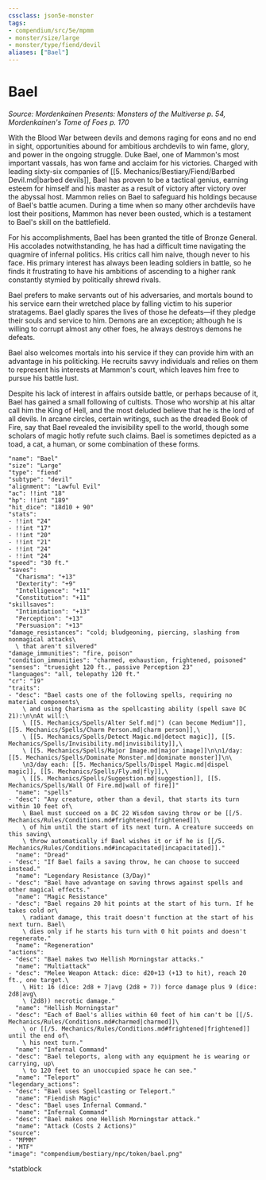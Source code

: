 ```yaml
---
cssclass: json5e-monster
tags:
- compendium/src/5e/mpmm
- monster/size/large
- monster/type/fiend/devil
aliases: ["Bael"]
---
```

# Bael
*Source: Mordenkainen Presents: Monsters of the Multiverse p. 54, Mordenkainen's Tome of Foes p. 170*  

With the Blood War between devils and demons raging for eons and no end in sight, opportunities abound for ambitious archdevils to win fame, glory, and power in the ongoing struggle. Duke Bael, one of Mammon's most important vassals, has won fame and acclaim for his victories. Charged with leading sixty-six companies of [[5. Mechanics/Bestiary/Fiend/Barbed Devil.md|barbed devils]], Bael has proven to be a tactical genius, earning esteem for himself and his master as a result of victory after victory over the abyssal host. Mammon relies on Bael to safeguard his holdings because of Bael's battle acumen. During a time when so many other archdevils have lost their positions, Mammon has never been ousted, which is a testament to Bael's skill on the battlefield.

For his accomplishments, Bael has been granted the title of Bronze General. His accolades notwithstanding, he has had a difficult time navigating the quagmire of infernal politics. His critics call him naive, though never to his face. His primary interest has always been leading soldiers in battle, so he finds it frustrating to have his ambitions of ascending to a higher rank constantly stymied by politically shrewd rivals.

Bael prefers to make servants out of his adversaries, and mortals bound to his service earn their wretched place by falling victim to his superior stratagems. Bael gladly spares the lives of those he defeats—if they pledge their souls and service to him. Demons are an exception; although he is willing to corrupt almost any other foes, he always destroys demons he defeats.

Bael also welcomes mortals into his service if they can provide him with an advantage in his politicking. He recruits savvy individuals and relies on them to represent his interests at Mammon's court, which leaves him free to pursue his battle lust.

Despite his lack of interest in affairs outside battle, or perhaps because of it, Bael has gained a small following of cultists. Those who worship at his altar call him the King of Hell, and the most deluded believe that he is the lord of all devils. In arcane circles, certain writings, such as the dreaded Book of Fire, say that Bael revealed the invisibility spell to the world, though some scholars of magic hotly refute such claims. Bael is sometimes depicted as a toad, a cat, a human, or some combination of these forms.

```statblock
"name": "Bael"
"size": "Large"
"type": "fiend"
"subtype": "devil"
"alignment": "Lawful Evil"
"ac": !!int "18"
"hp": !!int "189"
"hit_dice": "18d10 + 90"
"stats":
- !!int "24"
- !!int "17"
- !!int "20"
- !!int "21"
- !!int "24"
- !!int "24"
"speed": "30 ft."
"saves":
  "Charisma": "+13"
  "Dexterity": "+9"
  "Intelligence": "+11"
  "Constitution": "+11"
"skillsaves":
  "Intimidation": "+13"
  "Perception": "+13"
  "Persuasion": "+13"
"damage_resistances": "cold; bludgeoning, piercing, slashing from nonmagical attacks\
  \ that aren't silvered"
"damage_immunities": "fire, poison"
"condition_immunities": "charmed, exhaustion, frightened, poisoned"
"senses": "truesight 120 ft., passive Perception 23"
"languages": "all, telepathy 120 ft."
"cr": "19"
"traits":
- "desc": "Bael casts one of the following spells, requiring no material components\
    \ and using Charisma as the spellcasting ability (spell save DC 21):\n\nAt will:\
    \ [[5. Mechanics/Spells/Alter Self.md|") (can become Medium"]], [[5. Mechanics/Spells/Charm Person.md|charm person]],\
    \ [[5. Mechanics/Spells/Detect Magic.md|detect magic]], [[5. Mechanics/Spells/Invisibility.md|invisibility]],\
    \ [[5. Mechanics/Spells/Major Image.md|major image]]\n\n1/day: [[5. Mechanics/Spells/Dominate Monster.md|dominate monster]]\n\
    \n3/day each: [[5. Mechanics/Spells/Dispel Magic.md|dispel magic]], [[5. Mechanics/Spells/Fly.md|fly]],\
    \ [[5. Mechanics/Spells/Suggestion.md|suggestion]], [[5. Mechanics/Spells/Wall Of Fire.md|wall of fire]]"
  "name": "spells"
- "desc": "Any creature, other than a devil, that starts its turn within 10 feet of\
    \ Bael must succeed on a DC 22 Wisdom saving throw or be [[/5. Mechanics/Rules/Conditions.md#frightened|frightened]]\
    \ of him until the start of its next turn. A creature succeeds on this saving\
    \ throw automatically if Bael wishes it or if he is [[/5. Mechanics/Rules/Conditions.md#incapacitated|incapacitated]]."
  "name": "Dread"
- "desc": "If Bael fails a saving throw, he can choose to succeed instead."
  "name": "Legendary Resistance (3/Day)"
- "desc": "Bael have advantage on saving throws against spells and other magical effects."
  "name": "Magic Resistance"
- "desc": "Bael regains 20 hit points at the start of his turn. If he takes cold or\
    \ radiant damage, this trait doesn't function at the start of his next turn. Bael\
    \ dies only if he starts his turn with 0 hit points and doesn't regenerate."
  "name": "Regeneration"
"actions":
- "desc": "Bael makes two Hellish Morningstar attacks."
  "name": "Multiattack"
- "desc": "Melee Weapon Attack: dice: d20+13 (+13 to hit), reach 20 ft., one target.\
    \ Hit: 16 (dice: 2d8 + 7|avg (2d8 + 7)) force damage plus 9 (dice: 2d8|avg\
    \ (2d8)) necrotic damage."
  "name": "Hellish Morningstar"
- "desc": "Each of Bael's allies within 60 feet of him can't be [[/5. Mechanics/Rules/Conditions.md#charmed|charmed]]\
    \ or [[/5. Mechanics/Rules/Conditions.md#frightened|frightened]] until the end of\
    \ his next turn."
  "name": "Infernal Command"
- "desc": "Bael teleports, along with any equipment he is wearing or carrying, up\
    \ to 120 feet to an unoccupied space he can see."
  "name": "Teleport"
"legendary_actions":
- "desc": "Bael uses Spellcasting or Teleport."
  "name": "Fiendish Magic"
- "desc": "Bael uses Infernal Command."
  "name": "Infernal Command"
- "desc": "Bael makes one Hellish Morningstar attack."
  "name": "Attack (Costs 2 Actions)"
"source":
- "MPMM"
- "MTF"
"image": "compendium/bestiary/npc/token/bael.png"
```
^statblock